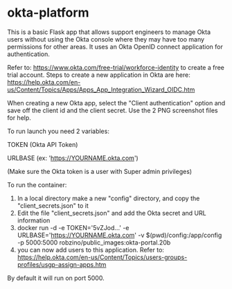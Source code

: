 # okta-platform
This is a basic Flask app that allows support engineers to manage Okta users without using the Okta console where they may have too many permissions for other areas. It uses an Okta OpenID connect application for authentication.

Refer to: https://www.okta.com/free-trial/workforce-identity to create a free trial account. Steps to create a new application in Okta are here: https://help.okta.com/en-us/Content/Topics/Apps/Apps_App_Integration_Wizard_OIDC.htm 

When creating a new Okta app, select the "Client authentication" option and save off the client id and the client secret.
Use the 2 PNG screenshot files for help.

To run launch you need 2 variables:

TOKEN (Okta API Token)

URLBASE (ex: 'https://YOURNAME.okta.com')

(Make sure the Okta token is a user with Super admin privileges)

To run the container: 

1) In a local directory make a new "config" directory, and copy the "client_secrets.json" to it
2) Edit the file "client_secrets.json" and add the Okta secret and URL information
3) docker run -d -e TOKEN='5vZJod...' -e URLBASE='https://YOURNAME.okta.com' -v $(pwd)/config:/app/config -p 5000:5000 robzino/public_images:okta-portal.20b
4) you can now add users to this application.  Refer to: https://help.okta.com/en-us/Content/Topics/users-groups-profiles/usgp-assign-apps.htm
   
By default it will run on port 5000.
